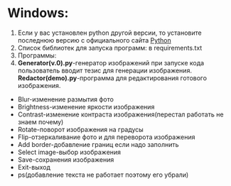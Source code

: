 # Windows:
1. Если у вас установлен python другой версии, то установите последнюю версию с официального сайта [Python](https://www.python.org/downloads/release/python-3123/)
2. Список библиотек для запуска программ: в requirements.txt
3. Программы:
4. **Generator(v.0).py**-генератор изображений при запуске кода пользователь вводит тезис для генерации изображения.
**Redactor(demo).py**-программа для редактирования готового изображения.

* Blur-изменение размытия фото
* Brightness-изменение яркости изображения
* Contrast-изменение контраста изображения(перестал работать не знаем почему)
* Rotate-поворот изображения на градусы
* Flip-отзеркаливание фото и для переворота изображения
* Add border-добавление границ если надо заполнить
* Select image-выбор изображения
* Save-сохранения изображения
* Exit-выход
* ps(добавление текста не работает поэтому его убрали)
